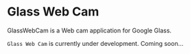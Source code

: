 Glass Web Cam
========

GlassWebCam is a Web cam application for Google Glass.

`Glass Web Cam` is currently under development.
Coming soon...
